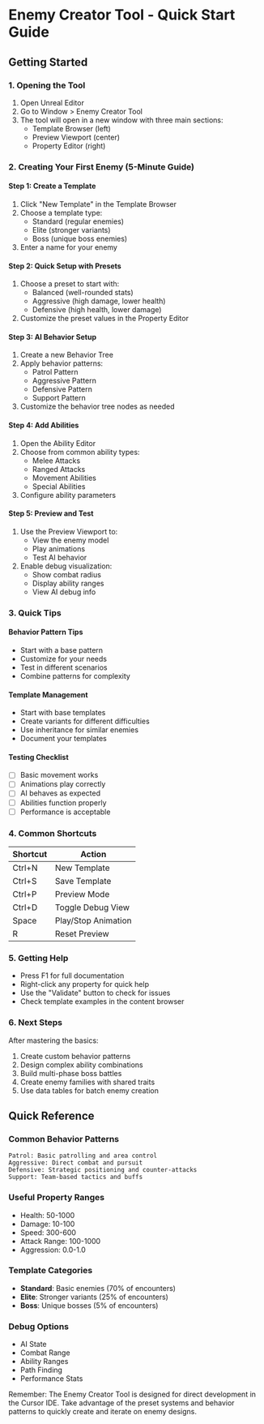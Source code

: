 # Enemy Creator Tool - Quick Start Guide

## Getting Started

### 1. Opening the Tool
1. Open Unreal Editor
2. Go to Window > Enemy Creator Tool
3. The tool will open in a new window with three main sections:
   - Template Browser (left)
   - Preview Viewport (center)
   - Property Editor (right)

### 2. Creating Your First Enemy (5-Minute Guide)

#### Step 1: Create a Template
1. Click "New Template" in the Template Browser
2. Choose a template type:
   - Standard (regular enemies)
   - Elite (stronger variants)
   - Boss (unique boss enemies)
3. Enter a name for your enemy

#### Step 2: Quick Setup with Presets
1. Choose a preset to start with:
   - Balanced (well-rounded stats)
   - Aggressive (high damage, lower health)
   - Defensive (high health, lower damage)
2. Customize the preset values in the Property Editor

#### Step 3: AI Behavior Setup
1. Create a new Behavior Tree
2. Apply behavior patterns:
   - Patrol Pattern
   - Aggressive Pattern
   - Defensive Pattern
   - Support Pattern
3. Customize the behavior tree nodes as needed

#### Step 4: Add Abilities
1. Open the Ability Editor
2. Choose from common ability types:
   - Melee Attacks
   - Ranged Attacks
   - Movement Abilities
   - Special Abilities
3. Configure ability parameters

#### Step 5: Preview and Test
1. Use the Preview Viewport to:
   - View the enemy model
   - Play animations
   - Test AI behavior
2. Enable debug visualization:
   - Show combat radius
   - Display ability ranges
   - View AI debug info

### 3. Quick Tips

#### Behavior Pattern Tips
- Start with a base pattern
- Customize for your needs
- Test in different scenarios
- Combine patterns for complexity

#### Template Management
- Start with base templates
- Create variants for different difficulties
- Use inheritance for similar enemies
- Document your templates

#### Testing Checklist
- [ ] Basic movement works
- [ ] Animations play correctly
- [ ] AI behaves as expected
- [ ] Abilities function properly
- [ ] Performance is acceptable

### 4. Common Shortcuts

| Shortcut | Action |
|----------|--------|
| Ctrl+N | New Template |
| Ctrl+S | Save Template |
| Ctrl+P | Preview Mode |
| Ctrl+D | Toggle Debug View |
| Space | Play/Stop Animation |
| R | Reset Preview |

### 5. Getting Help

- Press F1 for full documentation
- Right-click any property for quick help
- Use the "Validate" button to check for issues
- Check template examples in the content browser

### 6. Next Steps

After mastering the basics:
1. Create custom behavior patterns
2. Design complex ability combinations
3. Build multi-phase boss battles
4. Create enemy families with shared traits
5. Use data tables for batch enemy creation

## Quick Reference

### Common Behavior Patterns
```
Patrol: Basic patrolling and area control
Aggressive: Direct combat and pursuit
Defensive: Strategic positioning and counter-attacks
Support: Team-based tactics and buffs
```

### Useful Property Ranges
- Health: 50-1000
- Damage: 10-100
- Speed: 300-600
- Attack Range: 100-1000
- Aggression: 0.0-1.0

### Template Categories
- **Standard**: Basic enemies (70% of encounters)
- **Elite**: Stronger variants (25% of encounters)
- **Boss**: Unique bosses (5% of encounters)

### Debug Options
- AI State
- Combat Range
- Ability Ranges
- Path Finding
- Performance Stats

Remember: The Enemy Creator Tool is designed for direct development in the Cursor IDE. Take advantage of the preset systems and behavior patterns to quickly create and iterate on enemy designs. 
